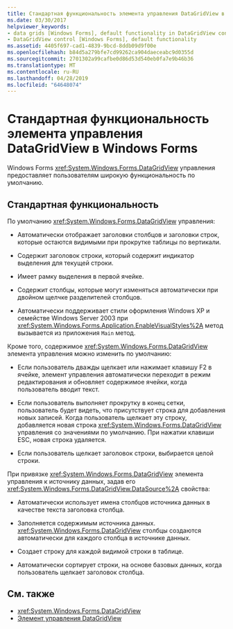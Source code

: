 ```yaml
---
title: Стандартная функциональность элемента управления DataGridView в Windows Forms
ms.date: 03/30/2017
helpviewer_keywords:
- data grids [Windows Forms], default functionality in DataGridView control
- DataGridView control [Windows Forms], default functionality
ms.assetid: 4405f697-cad1-4839-9bcd-8ddb09d9f00e
ms.openlocfilehash: b84d5a279bfe7cd99262ca904daeceabc9d0355d
ms.sourcegitcommit: 2701302a99cafbe0d86d53d540eb0fa7e9b46b36
ms.translationtype: MT
ms.contentlocale: ru-RU
ms.lasthandoff: 04/28/2019
ms.locfileid: "64648074"
---
```

# <a name="default-functionality-in-the-windows-forms-datagridview-control"></a>Стандартная функциональность элемента управления DataGridView в Windows Forms
Windows Forms <xref:System.Windows.Forms.DataGridView> управления предоставляет пользователям широкую функциональность по умолчанию.  
  
## <a name="default-functionality"></a>Стандартная функциональность  
 По умолчанию <xref:System.Windows.Forms.DataGridView> управления:  
  
- Автоматически отображает заголовки столбцов и заголовки строк, которые остаются видимыми при прокрутке таблицы по вертикали.  
  
- Содержит заголовок строки, который содержит индикатор выделения для текущей строки.  
  
- Имеет рамку выделения в первой ячейке.  
  
- Содержит столбцы, которые могут изменяться автоматически при двойном щелчке разделителей столбцов.  
  
- Автоматически поддерживает стили оформления Windows XP и семействе Windows Server 2003 при <xref:System.Windows.Forms.Application.EnableVisualStyles%2A> метод вызывается из приложения `Main` метод.  
  
 Кроме того, содержимое <xref:System.Windows.Forms.DataGridView> элемента управления можно изменить по умолчанию:  
  
- Если пользователь дважды щелкает или нажимает клавишу F2 в ячейке, элемент управления автоматически переходит в режим редактирования и обновляет содержимое ячейки, когда пользователь вводит текст.  
  
- Если пользователь выполняет прокрутку в конец сетки, пользователь будет видеть, что присутствует строка для добавления новых записей. Когда пользователь щелкает эту строку, добавляется новая строка <xref:System.Windows.Forms.DataGridView> управления со значениями по умолчанию. При нажатии клавиши ESC, новая строка удаляется.  
  
- Если пользователь щелкает заголовок строки, выбирается целой строки.  
  
 При привязке <xref:System.Windows.Forms.DataGridView> элемента управления к источнику данных, задав его <xref:System.Windows.Forms.DataGridView.DataSource%2A> свойства:  
  
- Автоматически использует имена столбцов источника данных в качестве текста заголовка столбца.  
  
- Заполняется содержимым источника данных. <xref:System.Windows.Forms.DataGridView> столбцы создаются автоматически для каждого столбца в источнике данных.  
  
- Создает строку для каждой видимой строки в таблице.  
  
- Автоматически сортирует строки, на основе базовых данных, когда пользователь щелкает заголовок столбца.  
  
## <a name="see-also"></a>См. также

- <xref:System.Windows.Forms.DataGridView>
- [Элемент управления DataGridView](datagridview-control-windows-forms.md)
